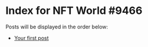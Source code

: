 # Index for NFT World #9466
Posts will be displayed in the order below:

- [Your first post](./001-first.md)

